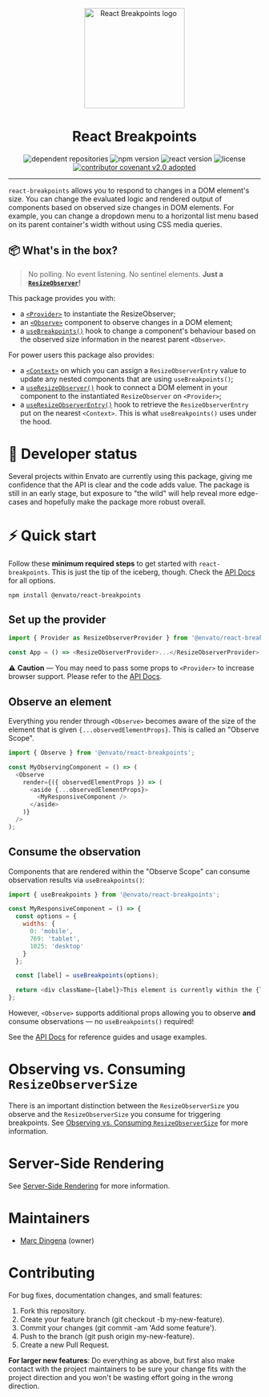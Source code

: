 <p align="center">
  <img width="200" src="./React-Breakpoints.png" alt="React Breakpoints logo" />
</p>

<h1 align="center">React Breakpoints</h1>

<p align="center">
  <img alt="dependent repositories" src="https://img.shields.io/librariesio/dependent-repos/npm/@envato/react-breakpoints?label=Used%20by&style=for-the-badge" />
  <img alt="npm version" src="https://img.shields.io/npm/v/@envato/react-breakpoints?style=for-the-badge" />
  <img alt="react version" src="https://img.shields.io/npm/dependency-version/@envato/react-breakpoints/peer/react?style=for-the-badge">
  <img alt="license" src="https://img.shields.io/npm/l/@envato/react-breakpoints?style=for-the-badge" />
  <a href="CODE-OF-CONDUCT.md"><img alt="contributor covenant v2.0 adopted" src="https://img.shields.io/badge/Contributor%20Covenant-v2.0%20adopted-ff69b4.svg?style=for-the-badge" /></a>
</p>

---

`react-breakpoints` allows you to respond to changes in a DOM element's size. You can change the evaluated logic and rendered output of components based on observed size changes in DOM elements. For example, you can change a dropdown menu to a horizontal list menu based on its parent container's width without using CSS media queries.

## 📦 What's in the box?

> No polling. No event listening. No sentinel elements. **Just a [`ResizeObserver`](https://developer.mozilla.org/en-US/docs/Web/API/ResizeObserver)!**

This package provides you with:

- a [`<Provider>`](/docs/api.md#provider) to instantiate the ResizeObserver;
- an [`<Observe>`](/docs/api.md#observe) component to observe changes in a DOM element;
- a [`useBreakpoints()`](/docs/api.md#usebreakpoints) hook to change a component's behaviour based on the observed size information in the nearest parent `<Observe>`.

For power users this package also provides:

- a [`<Context>`](/docs/api.md#context) on which you can assign a `ResizeObserverEntry` value to update any nested components that are using `useBreakpoints()`;
- a [`useResizeObserver()`](/docs/api.md#useresizeobserver) hook to connect a DOM element in your component to the instantiated `ResizeObserver` on `<Provider>`;
- a [`useResizeObserverEntry()`](/docs/api.md#useresizeobserverentry) hook to retrieve the `ResizeObserverEntry` put on the nearest `<Context>`. This is what `useBreakpoints()` uses under the hood.

# 🚧 Developer status

Several projects within Envato are currently using this package, giving me confidence that the API is clear and the code adds value. The package is still in an early stage, but exposure to "the wild" will help reveal more edge-cases and hopefully make the package more robust overall.

# ⚡️ Quick start

Follow these **minimum required steps** to get started with `react-breakpoints`. This is just the tip of the iceberg, though. Check the [API Docs](/docs/api.md) for all options.

```shell
npm install @envato/react-breakpoints
```

## Set up the provider

```javascript
import { Provider as ResizeObserverProvider } from '@envato/react-breakpoints';

const App = () => <ResizeObserverProvider>...</ResizeObserverProvider>;
```

⚠️ **Caution** — You may need to pass some props to `<Provider>` to increase browser support. Please refer to the [API Docs](/docs/api.md#provider).

## Observe an element

Everything you render through `<Observe>` becomes aware of the size of the element that is given `{...observedElementProps}`. This is called an "Observe Scope".

```javascript
import { Observe } from '@envato/react-breakpoints';

const MyObservingComponent = () => (
  <Observe
    render={({ observedElementProps }) => (
      <aside {...observedElementProps}>
        <MyResponsiveComponent />
      </aside>
    )}
  />
);
```

## Consume the observation

Components that are rendered within the "Observe Scope" can consume observation results via `useBreakpoints()`:

```javascript
import { useBreakpoints } from '@envato/react-breakpoints';

const MyResponsiveComponent = () => {
  const options = {
    widths: {
      0: 'mobile',
      769: 'tablet',
      1025: 'desktop'
    }
  };

  const [label] = useBreakpoints(options);

  return <div className={label}>This element is currently within the {label} range.</div>;
};
```

However, `<Observe>` supports additional props allowing you to observe **and** consume observations — no `useBreakpoints()` required!

See the [API Docs](/docs/api.md) for reference guides and usage examples.

# Observing vs. Consuming `ResizeObserverSize`

There is an important distinction between the `ResizeObserverSize` you observe and the `ResizeObserverSize` you consume for triggering breakpoints. See [Observing vs. Consuming `ResizeObserverSize`](/docs/boxSizes.md) for more information.

# Server-Side Rendering

See [Server-Side Rendering](/docs/server-side-rendering.md) for more information.

# Maintainers

- [Marc Dingena](https://github.com/mdingena) (owner)

# Contributing

For bug fixes, documentation changes, and small features:

1. Fork this repository.
1. Create your feature branch (git checkout -b my-new-feature).
1. Commit your changes (git commit -am 'Add some feature').
1. Push to the branch (git push origin my-new-feature).
1. Create a new Pull Request.

**For larger new features**: Do everything as above, but first also make contact with the project maintainers to be sure your change fits with the project direction and you won't be wasting effort going in the wrong direction.
